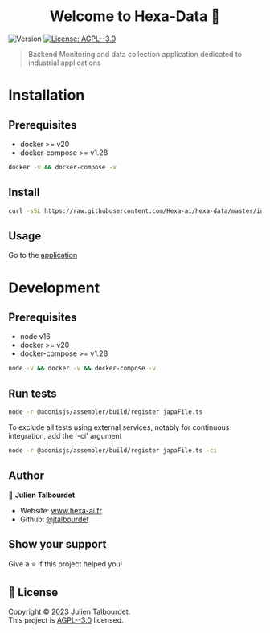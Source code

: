 <h1 align="center">Welcome to Hexa-Data 👋</h1>
<p>
  <img alt="Version" src="https://img.shields.io/badge/version-1.2.17-blue.svg?cacheSeconds=2592000" />
  <a href="https://www.gnu.org/licenses/" target="_blank">
    <img alt="License: AGPL--3.0" src="https://img.shields.io/badge/License-AGPL--3.0-yellow.svg" />
  </a>
</p>

> Backend Monitoring and data collection application dedicated to industrial applications

# Installation

## Prerequisites

- docker >= v20
- docker-compose >= v1.28

```sh
docker -v && docker-compose -v
```

## Install

```sh
curl -sSL https://raw.githubusercontent.com/Hexa-ai/hexa-data/master/install.sh | bash
```

## Usage

Go to the [application](http://localhost:3333)

# Development

## Prerequisites

- node v16
- docker >= v20
- docker-compose >= v1.28

```sh
node -v && docker -v && docker-compose -v
```

## Run tests

```sh
node -r @adonisjs/assembler/build/register japaFile.ts
```
To exclude all tests using external services, notably for continuous integration, add the '-ci' argument
```sh
node -r @adonisjs/assembler/build/register japaFile.ts -ci
```

## Author

👤 **Julien Talbourdet**

* Website: www.hexa-ai.fr
* Github: [@jtalbourdet](https://github.com/jtalbourdet)

## Show your support

Give a ⭐️ if this project helped you!

## 📝 License

Copyright © 2023 [Julien Talbourdet](https://github.com/jtalbourdet).<br />
This project is [AGPL--3.0](https://www.gnu.org/licenses/) licensed.
